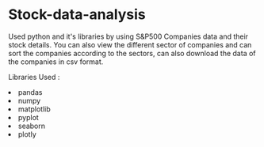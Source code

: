 # Stock-data-analysis
Used python and it's libraries by using S&amp;P500 Companies data and their stock details. You can also view the different sector of companies and can sort the companies according to the sectors, can also download the data of the companies in csv format.

Libraries Used :
<li>pandas</li>
<li>numpy</li>
<li>matplotlib</li>
<li>pyplot</li>
<li>seaborn</li>
<li>plotly</li>
